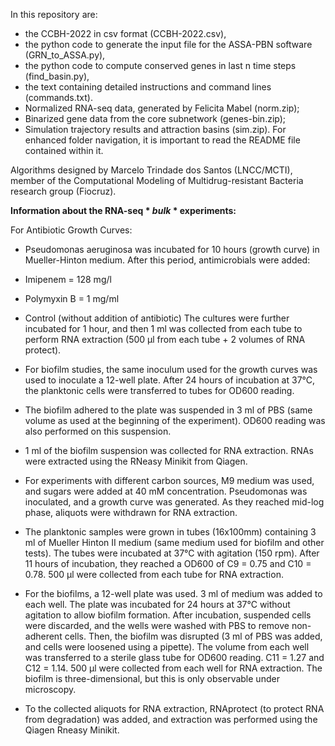 
In this repository are:

  - the CCBH-2022 in csv format (CCBH-2022.csv),
  - the python code to generate the input file for the ASSA-PBN software (GRN_to_ASSA.py),
  - the python code to compute conserved genes in last n time steps (find_basin.py),
  - the text containing detailed instructions and command lines (commands.txt).
  - Normalized RNA-seq data, generated by Felicita Mabel (norm.zip);
  - Binarized gene data from the core subnetwork (genes-bin.zip);
  - Simulation trajectory results and attraction basins (sim.zip). For enhanced folder navigation, it is important to read the README file contained within it.

Algorithms designed by Marcelo Trindade dos Santos (LNCC/MCTI), member of the Computational Modeling of Multidrug-resistant Bacteria research group (Fiocruz).


**Information about the RNA-seq * *bulk* * experiments:**

For Antibiotic Growth Curves:
  - Pseudomonas aeruginosa was incubated for 10 hours (growth curve) in Mueller-Hinton medium. After this period, antimicrobials were added:

  - Imipenem = 128 mg/l
  - Polymyxin B = 1 mg/ml
  - Control (without addition of antibiotic)
The cultures were further incubated for 1 hour, and then 1 ml was collected from each tube to perform RNA extraction (500 μl from each tube + 2 volumes of RNA protect).

  - For biofilm studies, the same inoculum used for the growth curves was used to inoculate a 12-well plate. After 24 hours of incubation at 37°C, the planktonic cells were transferred to tubes for OD600 reading.
  - The biofilm adhered to the plate was suspended in 3 ml of PBS (same volume as used at the beginning of the experiment). OD600 reading was also performed on this suspension.

  - 1 ml of the biofilm suspension was collected for RNA extraction. RNAs were extracted using the RNeasy Minikit from Qiagen.

  - For experiments with different carbon sources, M9 medium was used, and sugars were added at 40 mM concentration. Pseudomonas was inoculated, and a growth curve was generated. As they reached mid-log phase, aliquots were withdrawn for RNA extraction.

  - The planktonic samples were grown in tubes (16x100mm) containing 3 ml of Mueller Hinton II medium (same medium used for biofilm and other tests). The tubes were incubated at 37°C with agitation (150 rpm). After 11 hours of incubation, they reached a OD600 of C9 = 0.75 and C10 = 0.78. 500 μl were collected from each tube for RNA extraction.

  - For the biofilms, a 12-well plate was used. 3 ml of medium was added to each well. The plate was incubated for 24 hours at 37°C without agitation to allow biofilm formation. After incubation, suspended cells were discarded, and the wells were washed with PBS to remove non-adherent cells. Then, the biofilm was disrupted (3 ml of PBS was added, and cells were loosened using a pipette). The volume from each well was transferred to a sterile glass tube for OD600 reading. C11 = 1.27 and C12 = 1.14. 500 μl were collected from each well for RNA extraction. The biofilm is three-dimensional, but this is only observable under microscopy.

  - To the collected aliquots for RNA extraction, RNAprotect (to protect RNA from degradation) was added, and extraction was performed using the Qiagen Rneasy Minikit.
